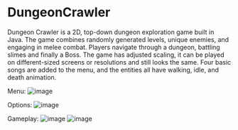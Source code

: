 # DungeonCrawler
Dungeon Crawler is a 2D, top-down dungeon exploration game built in Java.
The game combines randomly generated levels, unique enemies, and engaging in melee combat.
Players navigate through a dungeon, battling slimes and finally a Boss.
The game has adjusted scaling, it can be played on different-sized screens or resolutions and still looks the same.
Four basic songs are added to the menu, and the entities all have walking, idle, and death animation.

Menu:
![image](https://github.com/user-attachments/assets/c2604485-42c4-4b7c-b8b4-71b267c70ebd)

Options:
![image](https://github.com/user-attachments/assets/49af05f9-8bbb-47ad-a81c-a74bccde3c68)

Gameplay:
![image](https://github.com/user-attachments/assets/a037ccf3-67b8-43df-8490-95e2812c670c)
![image](https://github.com/user-attachments/assets/d5677755-1cb9-4347-a7c3-59f2bba306d2)


